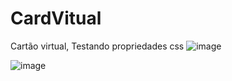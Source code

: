 # CardVitual
Cartão virtual, Testando propriedades css
![image](https://user-images.githubusercontent.com/85897421/193176318-c5fc5549-242c-4ba1-9310-a57ea9dafe28.png)

![image](https://user-images.githubusercontent.com/85897421/193176453-72719912-f176-429a-9842-0245e11e938e.png)
